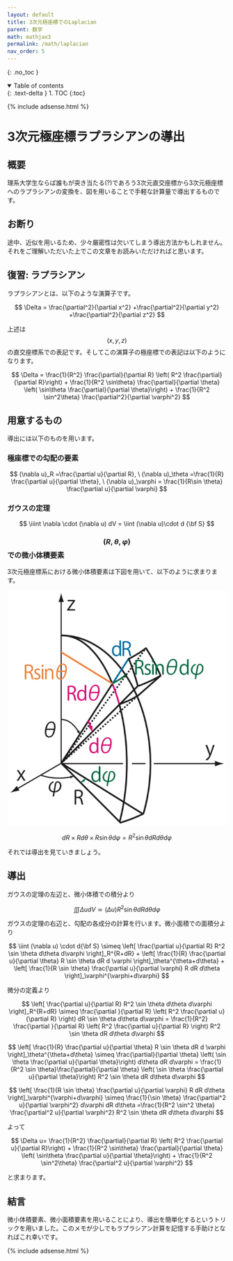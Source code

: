 ```yaml
---
layout: default
title: 3次元極座標でのLaplacian
parent: 数学
math: mathjax3
permalink: /math/laplacian
nav_order: 5
---
```


{: .no_toc }

<details open markdown="block">
  <summary>
    Table of contents
  </summary>
  {: .text-delta }
1. TOC
{:toc}
</details>

{% include adsense.html %}

# 3次元極座標ラプラシアンの導出

## 概要

理系大学生ならば誰もが突き当たる(?)であろう3次元直交座標から3次元極座標へのラプラシアンの変換を、図を用いることで手軽な計算量で導出するものです。

## お断り

途中、近似を用いるため、少々厳密性は欠いてしまう導出方法かもしれません。それをご理解いただいた上でこの文章をお読みいただければと思います。

## 復習: ラプラシアン

ラプラシアンとは、以下のような演算子です。

$$
\Delta = \frac{\partial^2}{\partial x^2} +\frac{\partial^2}{\partial y^2} +\frac{\partial^2}{\partial z^2} 
$$

上述は$$(x, y, z)$$の直交座標系での表記です。そしてこの演算子の極座標での表記は以下のようになります。

$$
\Delta = \frac{1}{R^2} \frac{\partial}{\partial R} \left( R^2 \frac{\partial}{\partial R}\right) + \frac{1}{R^2 \sin\theta} \frac{\partial}{\partial \theta} \left( \sin\theta \frac{\partial}{\partial \theta}\right) + \frac{1}{R^2 \sin^2\theta} \frac{\partial^2}{\partial \varphi^2}
$$

## 用意するもの

導出には以下のものを用います。

### 極座標での勾配の要素

$$
(\nabla u)_R =\frac{\partial u}{\partial R}, \ 
(\nabla u)_\theta =\frac{1}{R} \frac{\partial u}{\partial \theta}, \
(\nabla u)_\varphi = \frac{1}{R\sin \theta} \frac{\partial u}{\partial \varphi}
$$

### ガウスの定理

$$
\iiint \nabla \cdot (\nabla u) dV = \iint (\nabla u)\cdot d {\bf S} 
$$

### $$(R, \theta, \varphi)$$での微小体積要素

3次元極座標系における微小体積要素は下図を用いて、以下のように求まります。

![3次元極座標での微小体積要素](/assets/images/math/laplacian.png)

$$
dR \times R d\theta \times R \sin \theta d\varphi = R^2 \sin \theta dR d\theta d\varphi
$$

それでは導出を見ていきましょう。

## 導出

ガウスの定理の左辺と、微小体積での積分より

$$
\iiint \Delta u dV \simeq (\Delta u) R^2 \sin \theta dR d\theta d\varphi
$$

ガウスの定理の右辺と、勾配の各成分の計算を行います。微小面積での面積分より

$$
\iint (\nabla u) \cdot d{\bf S} \simeq
\left[ \frac{\partial u}{\partial R} R^2 \sin \theta d\theta d\varphi \right]_R^{R+dR} + 
\left[ \frac{1}{R} \frac{\partial u}{\partial \theta} R \sin \theta dR d \varphi \right]_\theta^{\theta+d\theta} +
\left[ \frac{1}{R \sin \theta} \frac{\partial u}{\partial \varphi} R dR d\theta \right]_\varphi^{\varphi+d\varphi}
$$

微分の定義より

$$
\left[ \frac{\partial u}{\partial R} R^2 \sin \theta d\theta d\varphi \right]_R^{R+dR} \simeq \frac{\partial }{\partial R} \left( R^2 \frac{\partial u}{\partial R} \right) dR \sin \theta d\theta d\varphi
= \frac{1}{R^2} \frac{\partial }{\partial R} \left( R^2 \frac{\partial u}{\partial R} \right) R^2 \sin \theta dR d\theta d\varphi
$$

$$
\left[ \frac{1}{R} \frac{\partial u}{\partial \theta} R \sin \theta dR d \varphi \right]_\theta^{\theta+d\theta} \simeq \frac{\partial}{\partial \theta} \left( \sin \theta \frac{\partial u}{\partial \theta}\right) d\theta dR d\varphi
= \frac{1}{R^2 \sin \theta}\frac{\partial}{\partial \theta} \left( \sin \theta \frac{\partial u}{\partial \theta}\right) R^2 \sin \theta dR d\theta d\varphi
$$

$$
\left[ \frac{1}{R \sin \theta} \frac{\partial u}{\partial \varphi} R dR d\theta \right]_\varphi^{\varphi+d\varphi} \simeq \frac{1}{\sin \theta} \frac{\partial^2 u}{\partial \varphi^2} d\varphi dR d\theta
=\frac{1}{R^2 \sin^2 \theta} \frac{\partial^2 u}{\partial \varphi^2} R^2 \sin \theta  dR d\theta d\varphi
$$

よって

$$
\Delta u= \frac{1}{R^2} \frac{\partial}{\partial R} \left( R^2 \frac{\partial u}{\partial R}\right) + \frac{1}{R^2 \sin\theta} \frac{\partial}{\partial \theta} \left( \sin\theta \frac{\partial u}{\partial \theta}\right) + \frac{1}{R^2 \sin^2\theta} \frac{\partial^2 u}{\partial \varphi^2}
$$

と求まります。

## 結言

微小体積要素、微小面積要素を用いることにより、導出を簡単化するというトリックを用いました。このメモが少しでもラプラシアン計算を記憶する手助けとなればこれ幸いです。

{% include adsense.html %}